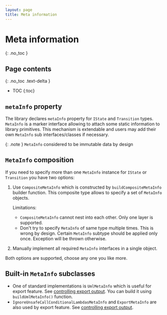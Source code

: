 ```yaml
---
layout: page
title: Meta information
---
```


# Meta information
{: .no_toc }

## Page contents
{: .no_toc .text-delta }

- TOC
{:toc}

## `metaInfo` property

The library declares `metaInfo` property for `IState` and `Transition` types.
`MetaInfo` is a marker interface allowing to attach some static information to library primitives.
This mechanism is extendable and users may add their own `MetaInfo` sub interfaces/classes if necessary.

{: .note }
`MetaInfo` considered to be immutable data by design

## `MetaInfo` composition 

If you need to specify more than one `MetaInfo` instance for `IState` or `Transition` you have two options:
1) Use `CompositeMetaInfo` which is constructed by `buildCompositeMetaInfo` builder function. 
This composite type allows to specify a set of `MetaInfo` objects.

   Limitations:
   * `CompositeMetaInfo` cannot nest into each other. Only one layer is supported.
   * Don't try to specify `MetaInfo` of same type multiple times. This is wrong by design. 
     Certain `MetaInfo` subtype should be applied only once. Exception will be thrown otherwise.
2) Manually implement all required `MetaInfo` interfaces in a single object.

Both options are supported, choose any one you like more.

## Built-in `MetaInfo` subclasses

* One of standard implementations is `UmlMetaInfo` which is useful for export feature.
See [controlling export output](https://kstatemachine.github.io/kstatemachine/pages/export.html#controlling-export-output).
You can build it using `buildUmlMetaInfo()` function.
* `IgnoreUnsafeCallConditionalLambdasMetaInfo` and `ExportMetaInfo` are also used by export feature.
See [controlling export output](https://kstatemachine.github.io/kstatemachine/pages/export.html#controlling-export-output).